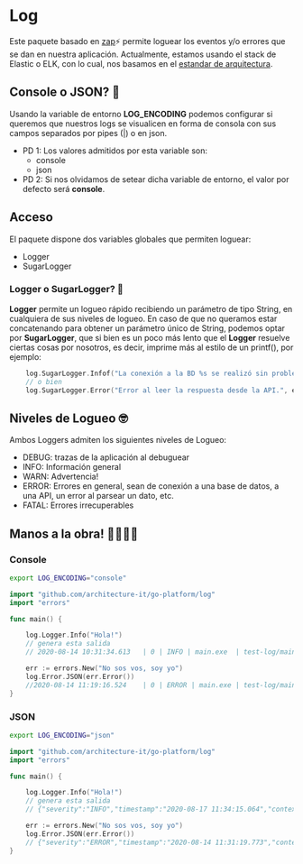 # Log

Este paquete basado en [zap](https://github.com/uber-go/zap)⚡ permite loguear los eventos y/o errores que se dan en nuestra aplicación.
Actualmente, estamos usando el stack de Elastic o ELK, con lo cual, nos basamos en el [estandar de arquitectura](https://github.com/architecture-it/elk-stack-logs-config/tree/master/filebeat).

## Console o JSON? 🔧

Usando la variable de entorno **LOG_ENCODING** podemos configurar si queremos que nuestros logs se visualicen en forma de consola con sus campos separados por pipes (|) o en json.

* PD 1: Los valores admitidos por esta variable son:
    * console
    * json
* PD 2: Si nos olvidamos de setear dicha variable de entorno, el valor por defecto será **console**.

## Acceso

El paquete dispone dos variables globales que permiten loguear:
* Logger
* SugarLogger

### Logger o SugarLogger? 🤔

**Logger** permite un logueo rápido recibiendo un parámetro de tipo String, en cualquiera de sus niveles de logueo.
En caso de que no queramos estar concatenando para obtener un parámetro único de String, podemos optar por **SugarLogger**, que si bien es un poco más lento que el **Logger** resuelve ciertas cosas por nosotros, es decir, imprime más al estilo de un printf(), por ejemplo:

```go
    log.SugarLogger.Infof("La conexión a la BD %s se realizó sin problemas!", "BD_PROD_01")
    // o bien
    log.SugarLogger.Error("Error al leer la respuesta desde la API.", err)
```

## Niveles de Logueo 🤓

Ambos Loggers admiten los siguientes niveles de Logueo:

* DEBUG: trazas de la aplicación al debuguear
* INFO: Información general
* WARN: Advertencia!
* ERROR: Errores en general, sean de conexión a una base de datos, a una API, un error al parsear un dato, etc.
* FATAL: Errores irrecuperables  

## Manos a la obra! 👨‍💻👩‍💻

### Console

```sh
export LOG_ENCODING="console"
```

```go
import "github.com/architecture-it/go-platform/log"
import "errors"

func main() {

    log.Logger.Info("Hola!")
    // genera esta salida
    // 2020-08-14 10:31:34.613	 | 0 | INFO | main.exe	| test-log/main.go:6 |	Hola!

    err := errors.New("No sos vos, soy yo")
    log.Error.JSON(err.Error())
    //2020-08-14 11:19:16.524	 | 0 | ERROR | main.exe	| test-log/main.go:11 |	No sos vos, soy yo
}
```

### JSON

```sh
export LOG_ENCODING="json"
```

```go
import "github.com/architecture-it/go-platform/log"
import "errors"

func main() {

    log.Logger.Info("Hola!")
    // genera esta salida
    // {"severity":"INFO","timestamp":"2020-08-17 11:34:15.064","context":"test-log/main.go:6","message":"Hola!","threadId":0,"applicationName":"main.exe"}

    err := errors.New("No sos vos, soy yo")
    log.Error.JSON(err.Error())
    // {"severity":"ERROR","timestamp":"2020-08-14 11:31:19.773","context":"test-log/main.go:11","message":"No sos vos, soy yo","threadId":0,"applicationName":"main.exe"}
}
```